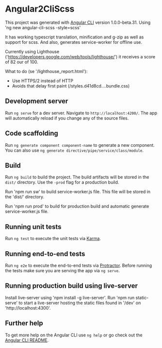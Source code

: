 # Angular2CliScss

This project was generated with [Angular CLI](https://github.com/angular/angular-cli) version 1.0.0-beta.31.
Using 'ng new angular-cli-scss -style=scss'


It has working typescript translation, minification and g-zip as well as support for scss. And also, generates service-worker for offline use.

Currently using Lighthouse ('https://developers.google.com/web/tools/lighthouse/') it receives a score of 82 our of 100.

What to do (se '/lighthouse_report.html'):
- Use HTTPS/2 instead of HTTP
- Avoids <link> that delay first paint (/styles.d41d8cd….bundle.css)


## Development server
Run `ng serve` for a dev server. Navigate to `http://localhost:4200/`. The app will automatically reload if you change any of the source files.

## Code scaffolding

Run `ng generate component component-name` to generate a new component. You can also use `ng generate directive/pipe/service/class/module`.

## Build

Run `ng build` to build the project. The build artifacts will be stored in the `dist/` directory. Use the `-prod` flag for a production build.

Run 'npm run sw' to build service-worker.js file. This file will be stored in the 'dist/' directory.

Run 'npm run prod' to build for production build and automatic generate service-worker.js file.

## Running unit tests

Run `ng test` to execute the unit tests via [Karma](https://karma-runner.github.io).

## Running end-to-end tests

Run `ng e2e` to execute the end-to-end tests via [Protractor](http://www.protractortest.org/).
Before running the tests make sure you are serving the app via `ng serve`.

## Running production build using live-server
Install live-server using 'npm install -g live-server'.
Run 'npm run static-serve' to start a live-server hosting the static files found in '/dev' on 'http://localhost:4300'. 

## Further help

To get more help on the Angular CLI use `ng help` or go check out the [Angular CLI README](https://github.com/angular/angular-cli/blob/master/README.md).
